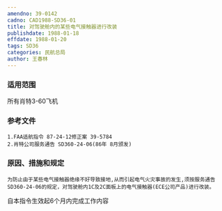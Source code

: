 ```yaml
---
amendno: 39-0142
cadno: CAD1988-SD36-01
title: 对驾驶舱内的某些电气接触器进行改装
publishdate: 1988-01-18
effdate: 1988-01-20
tags: SD36
categories: 民航总局
author: 王春林
---
```


### 适用范围 
所有肖特3-60飞机

### 参考文件
    1.FAA适航指令 87-24-12修正案 39-5784 
    2.肖特公司服务通告 SD360-24-06(86年 8月颁发) 


### 原因、措施和规定 
    为防止由于某些电气接触器绝缘不好导致接地,从而引起电气火灾事故的发生,须按服务通告SD360-24-06的规定，对驾驶舱内1C及2C面板上的电气接触器(ECE公司产品)进行改装。 
自本指令生效起6个月内完成工作内容
